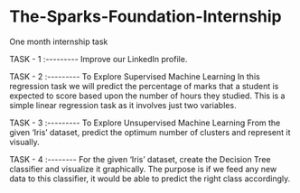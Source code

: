 # The-Sparks-Foundation-Internship
One month internship task

TASK - 1 :--------- Improve our LinkedIn profile.

TASK - 2 :--------- To Explore Supervised Machine Learning In this regression task we will predict the percentage of marks that a student is expected to score based upon the number of hours they studied. This is a simple linear regression task as it involves just two variables.

TASK - 3 :--------- To Explore Unsupervised Machine Learning From the given ‘Iris’ dataset, predict the optimum number of clusters and represent it visually.

TASK - 4 :-------- For the given ‘Iris’ dataset, create the Decision Tree classifier and visualize it graphically. The purpose is if we feed any new data to this classifier, it would be able to predict the right class accordingly.
